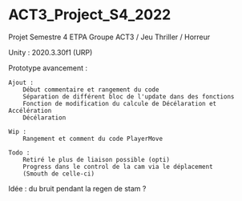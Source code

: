 # ACT3_Project_S4_2022
Projet Semestre 4 ETPA Groupe ACT3 / Jeu Thriller / Horreur

Unity : 2020.3.30f1 (URP)

Prototype avancement :

	Ajout : 
		Début commentaire et rangement du code
		Séparation de différent bloc de l'update dans des fonctions
		Fonction de modification du calcule de Décélaration et Accélération
		Décélaration
	
	Wip :
		Rangement et comment du code PlayerMove

	Todo :
		Retiré le plus de liaison possible (opti)
		Progress dans le control de la cam via le déplacement
		(Smouth de celle-ci)
		
Idée :
	du bruit pendant la regen de stam ?
		
